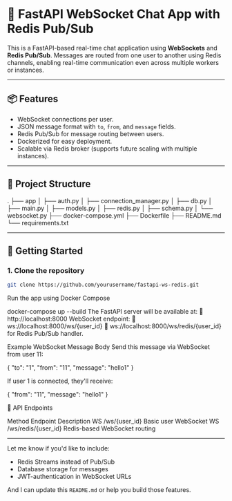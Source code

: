 # 🚀 FastAPI WebSocket Chat App with Redis Pub/Sub

This is a FastAPI-based real-time chat application using **WebSockets** and **Redis Pub/Sub**. Messages are routed from one user to another using Redis channels, enabling real-time communication even across multiple workers or instances.

---

## 📦 Features

- WebSocket connections per user.
- JSON message format with `to`, `from`, and `message` fields.
- Redis Pub/Sub for message routing between users.
- Dockerized for easy deployment.
- Scalable via Redis broker (supports future scaling with multiple instances).

---

## 🔧 Project Structure


.
├── app
│   ├── auth.py
│   ├── connection_manager.py
│   ├── db.py
│   ├── main.py
│   ├── models.py
│   ├── redis.py
│   ├── schema.py
│   └── websocket.py
├── docker-compose.yml
├── Dockerfile
├── README.md
└── requirements.txt



---

## 🚀 Getting Started

### 1. Clone the repository

```bash
git clone https://github.com/yourusername/fastapi-ws-redis.git
```


Run the app using Docker Compose

docker-compose up --build
The FastAPI server will be available at:
📡 http://localhost:8000
WebSocket endpoint:
📨 ws://localhost:8000/ws/{user_id}
🔁 ws://localhost:8000/ws/redis/{user_id} for Redis Pub/Sub handler.




Example WebSocket Message Body
Send this message via WebSocket from user 11:


{
  "to": "1",
  "from": "11",
  "message": "hello1"
}

If user 1 is connected, they'll receive:


{
  "from": "11",
  "message": "hello1"
}



🔌 API Endpoints

Method	Endpoint	Description
WS	/ws/{user_id}	Basic user WebSocket
WS	/ws/redis/{user_id}	Redis-based WebSocket routing



---

Let me know if you'd like to include:
- Redis Streams instead of Pub/Sub
- Database storage for messages
- JWT-authentication in WebSocket URLs

And I can update this `README.md` or help you build those features.